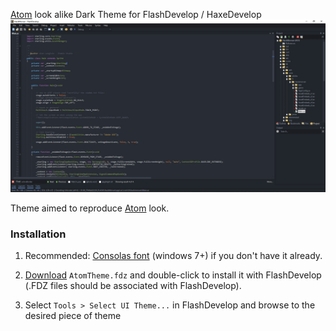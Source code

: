 <a href="https://atom.io/" target="_blank">Atom</a> look alike Dark Theme for FlashDevelop / HaxeDevelop
![Preview](https://raw.githubusercontent.com/alanlanglois/fd_themes/master/Atom/preview.jpg?raw=true)

Theme aimed to reproduce <a href="https://atom.io/" target="_blank">Atom</a> look. 


### Installation

1. Recommended: [Consolas font](http://www.microsoft.com/typography/fonts/family.aspx?FID=300) (windows 7+) if you don't have it already.

2. [Download](https://github.com/alanlanglois/fd_themes/raw/master/Atom/AtomTheme.fdz) `AtomTheme.fdz` and double-click to install it with FlashDevelop 
(.FDZ files should be associated with FlashDevelop).

3. Select `Tools > Select UI Theme...` in FlashDevelop and browse to the desired piece of theme 
